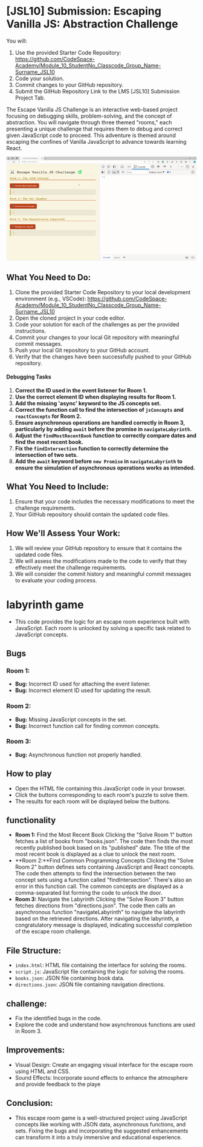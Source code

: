 # [JSL10] Submission: Escaping Vanilla JS: Abstraction Challenge

You will:
1. Use the provided Starter Code Repository: https://github.com/CodeSpace-Academy/Module_10_StudentNo_Classcode_Group_Name-Surname_JSL10
2. Code your solution.
3. Commit changes to your GitHub repository.
4. Submit the GitHub Repository Link to the LMS [JSL10] Submission Project Tab.

The Escape Vanilla JS Challenge is an interactive web-based project focusing on debugging skills, problem-solving, and the concept of abstraction. You will navigate through three themed "rooms," each presenting a unique challenge that requires them to debug and correct given JavaScript code to proceed. This adventure is themed around escaping the confines of Vanilla JavaScript to advance towards learning React.

![alt text](<[JSL10 Solution].gif>)

## What You Need to Do:

1. Clone the provided Starter Code Repository to your local development environment (e.g., VSCode): https://github.com/CodeSpace-Academy/Module_10_StudentNo_Classcode_Group_Name-Surname_JSL10
2. Open the cloned project in your code editor.
3. Code your solution for each of the challenges as per the provided instructions.
4. Commit your changes to your local Git repository with meaningful commit messages.
5. Push your local Git repository to your GitHub account.
6. Verify that the changes have been successfully pushed to your GitHub repository.

#### Debugging Tasks

1. **Correct the ID used in the event listener for Room 1.**
2. **Use the correct element ID when displaying results for Room 1.**
3. **Add the missing 'async' keyword to the JS concepts set.**
4. **Correct the function call to find the intersection of `jsConcepts` and `reactConcepts` for Room 2.**
5. **Ensure asynchronous operations are handled correctly in Room 3, particularly by adding `await` before the promise in `navigateLabyrinth`.**
6. **Adjust the `findMostRecentBook` function to correctly compare dates and find the most recent book.**
7. **Fix the `findIntersection` function to correctly determine the intersection of two sets.**
8. **Add the `await` keyword before `new Promise` in `navigateLabyrinth` to ensure the simulation of asynchronous operations works as intended.**

## What You Need to Include:

1. Ensure that your code includes the necessary modifications to meet the challenge requirements.
2. Your GitHub repository should contain the updated code files.

## How We'll Assess Your Work:

1. We will review your GitHub repository to ensure that it contains the updated code files.
2. We will assess the modifications made to the code to verify that they effectively meet the challenge requirements.
3. We will consider the commit history and meaningful commit messages to evaluate your coding process.


# labyrinth game

- This code provides the logic for an escape room experience built with JavaScript. Each room is unlocked by solving a specific task related to JavaScript concepts.

## Bugs

### Room 1:
- **Bug:** Incorrect ID used for attaching the event listener.
- **Bug:** Incorrect element ID used for updating the result.

### Room 2:
- **Bug:** Missing JavaScript concepts in the set.
- **Bug:** Incorrect function call for finding common concepts.

### Room 3:
- **Bug:** Asynchronous function not properly handled.

## How to play

- Open the HTML file containing this JavaScript code in your browser.
- Click the buttons corresponding to each room's puzzle to solve them.
- The results for each room will be displayed below the buttons.

## functionality
- **Room 1:** Find the Most Recent Book
Clicking the "Solve Room 1" button fetches a list of books from "books.json".
The code then finds the most recently published book based on its "published" date.
The title of the most recent book is displayed as a clue to unlock the next room.
- **Room 2:**Find Common Programming Concepts
 Clicking the "Solve Room 2" button defines sets containing JavaScript and React concepts.
The code then attempts to find the intersection between the two concept sets using a function called "findIntersection". There's also an error in this function call.
The common concepts are displayed as a comma-separated list forming the code to unlock the door.
- **Room 3:** Navigate the Labyrinth
Clicking the "Solve Room 3" button fetches directions from "directions.json".
The code then calls an asynchronous function "navigateLabyrinth" to navigate the labyrinth based on the retrieved directions.
After navigating the labyrinth, a congratulatory message is displayed, indicating successful completion of the escape room challenge.

## File Structure:
- `index.html`: HTML file containing the interface for solving the rooms.
- `script.js`: JavaScript file containing the logic for solving the rooms.
- `books.json`: JSON file containing book data.
- `directions.json`: JSON file containing navigation directions.

## challenge:
- Fix the identified bugs in the code.
- Explore the code and understand how asynchronous functions are used in Room 3.

## Improvements:
- Visual Design: Create an engaging visual interface for the escape room using HTML and CSS.
- Sound Effects: Incorporate sound effects to enhance the atmosphere and provide feedback to the playe

## Conclusion:
- This escape room game is a well-structured project using JavaScript concepts like working with JSON data, asynchronous functions, and sets. Fixing the bugs and incorporating the suggested enhancements can transform it into a truly immersive and educational experience.

